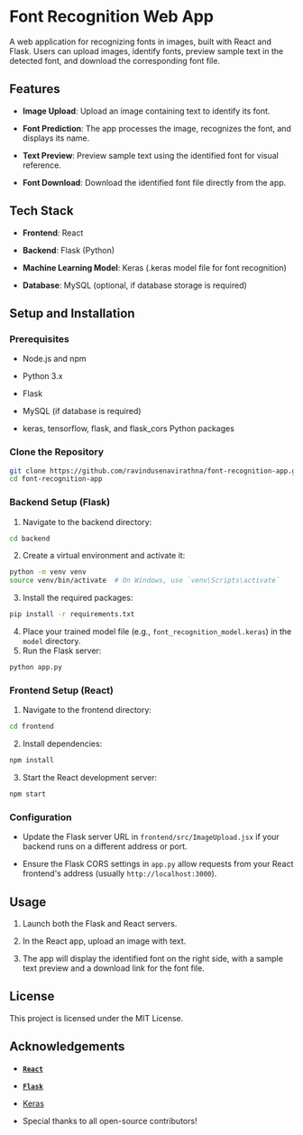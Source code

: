 Font Recognition Web App
========================

A web application for recognizing fonts in images, built with React and Flask. Users can upload images, identify fonts, preview sample text in the detected font, and download the corresponding font file.

Features
--------

*   **Image Upload**: Upload an image containing text to identify its font.
    
*   **Font Prediction**: The app processes the image, recognizes the font, and displays its name.
    
*   **Text Preview**: Preview sample text using the identified font for visual reference.
    
*   **Font Download**: Download the identified font file directly from the app.
    

Tech Stack
----------

*   **Frontend**: React
    
*   **Backend**: Flask (Python)
    
*   **Machine Learning Model**: Keras (.keras model file for font recognition)
    
*   **Database**: MySQL (optional, if database storage is required)
    

Setup and Installation
----------------------

### Prerequisites

*   Node.js and npm
    
*   Python 3.x
    
*   Flask
    
*   MySQL (if database is required)
    
*   keras, tensorflow, flask, and flask\_cors Python packages
    

### Clone the Repository

```bash
git clone https://github.com/ravindusenavirathna/font-recognition-app.git
cd font-recognition-app
```

### Backend Setup (Flask)


1. Navigate to the backend directory:
```bash
cd backend
```
2. Create a virtual environment and activate it:
```bash
python -m venv venv
source venv/bin/activate  # On Windows, use `venv\Scripts\activate`
```

3. Install the required packages:
```bash
pip install -r requirements.txt
```

4. Place your trained model file (e.g., `font_recognition_model.keras`) in the `model` directory.
5. Run the Flask server:
```bash
python app.py
```    

### Frontend Setup (React)

1. Navigate to the frontend directory:
```bash
cd frontend
```
2. Install dependencies:
```bash
npm install
```
3. Start the React development server:
```bash
npm start
```
    

### Configuration

*   Update the Flask server URL in `frontend/src/ImageUpload.jsx` if your backend runs on a different address or port.
    
*   Ensure the Flask CORS settings in `app.py` allow requests from your React frontend's address (usually `http://localhost:3000`).
    

Usage
-----

1.  Launch both the Flask and React servers.
    
2.  In the React app, upload an image with text.
    
3.  The app will display the identified font on the right side, with a sample text preview and a download link for the font file.
    

License
-------

This project is licensed under the MIT License.

Acknowledgements
----------------

*   [**`React`**](https://reactjs.org/)
    
*   [**`Flask`**](https://flask.palletsprojects.com/en/stable/)
    
*   [Keras](https://keras.io/)
    
*   Special thanks to all open-source contributors!
